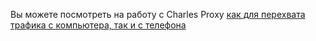 Вы можете посмотреть на работу с Charles Proxy <a href="https://drive.google.com/drive/folders/1omRMyq2_9foUojvDuq5S2v9TD3MsNBZA"> как для перехвата трафика с компьютера, так и с телефона </a> 
